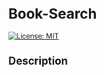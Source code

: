 # Book-Search

[![License: MIT](https://img.shields.io/badge/License-MIT-yellow.svg)](https://opensource.org/licenses/MIT)

## Description



